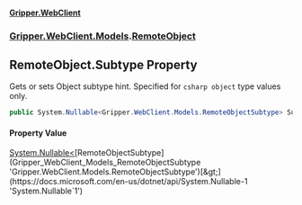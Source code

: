 #### [Gripper.WebClient](index 'index')
### [Gripper.WebClient.Models](Gripper_WebClient_Models 'Gripper.WebClient.Models').[RemoteObject](Gripper_WebClient_Models_RemoteObject 'Gripper.WebClient.Models.RemoteObject')
## RemoteObject.Subtype Property
Gets or sets Object subtype hint. Specified for ```csharp
object```
 type values only.  
```csharp
public System.Nullable<Gripper.WebClient.Models.RemoteObjectSubtype> Subtype { get; set; }
```
#### Property Value
[System.Nullable&lt;](https://docs.microsoft.com/en-us/dotnet/api/System.Nullable-1 'System.Nullable`1')[RemoteObjectSubtype](Gripper_WebClient_Models_RemoteObjectSubtype 'Gripper.WebClient.Models.RemoteObjectSubtype')[&gt;](https://docs.microsoft.com/en-us/dotnet/api/System.Nullable-1 'System.Nullable`1')

